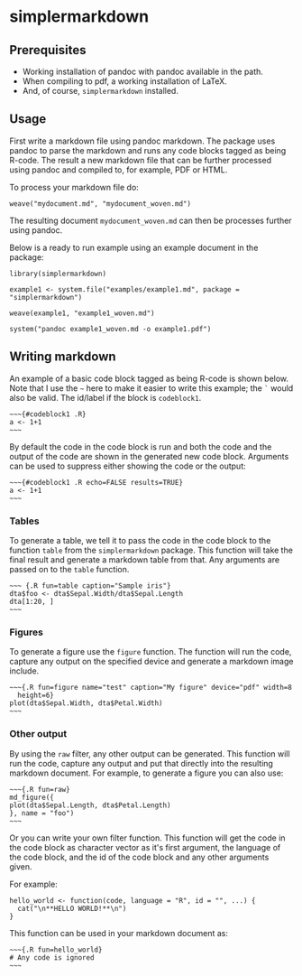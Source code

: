 simplermarkdown
===============================================================================

## Prerequisites

- Working installation of pandoc with pandoc available in the path. 
- When compiling to pdf, a working installation of LaTeX.
- And, of course, `simplermarkdown` installed.


## Usage

First write a markdown file using pandoc markdown.  The package uses pandoc to
parse the markdown and runs any code blocks tagged as being R-code. The result a
new markdown file that can be further processed using pandoc and compiled to,
for example, PDF or HTML.

To process your markdown file do:

```
weave("mydocument.md", "mydocument_woven.md")
```

The resulting document `mydocument_woven.md` can then be processes further using
pandoc. 

Below is a ready to run example using an example document in the package:

```
library(simplermarkdown)

example1 <- system.file("examples/example1.md", package = "simplermarkdown")

weave(example1, "example1_woven.md")

system("pandoc example1_woven.md -o example1.pdf")
```



## Writing markdown


An example of a basic code block tagged as being R-code is shown below. Note
that I use the `~` here to make it easier to write this example; the `` ` `` 
would also be valid.  The id/label if the block is `codeblock1`.  

```
~~~{#codeblock1 .R}
a <- 1+1
~~~
```

By default the code in the code block is run and both the code and the output of
the code are shown in the generated new code block. Arguments can be used to
suppress either showing the code or the output:

```
~~~{#codeblock1 .R echo=FALSE results=TRUE}
a <- 1+1
~~~
```


### Tables

To generate a table, we tell it to pass the code in the code block to the
function `table` from the `simplermarkdown` package. This function will take the
final result and generate a markdown table from that. Any arguments are passed
on to the `table` function.

```
~~~ {.R fun=table caption="Sample iris"}
dta$foo <- dta$Sepal.Width/dta$Sepal.Length
dta[1:20, ]
~~~
```


### Figures

To generate a figure use the `figure` function. The function will run the code,
capture any output on the specified device and generate a markdown image
include.

```
~~~{.R fun=figure name="test" caption="My figure" device="pdf" width=8 
  height=6}
plot(dta$Sepal.Width, dta$Petal.Width)
~~~
```

### Other output

By using the `raw` filter, any other output can be generated. This function will
run the code, capture any output and put that directly into the resulting
markdown document. For example, to generate a figure you can also use:


```
~~~{.R fun=raw}
md_figure({
plot(dta$Sepal.Length, dta$Petal.Length)
}, name = "foo")
~~~
```

Or you can write your own filter function. This function will get the code in
the code block as character vector as it's first argument, the language of the
code block, and the id of the code block and any other arguments given. 

For example:

```
hello_world <- function(code, language = "R", id = "", ...) {
  cat("\n**HELLO WORLD!**\n")
}
```

This function can be used in your markdown document as:

```
~~~{.R fun=hello_world}
# Any code is ignored
~~~
```


